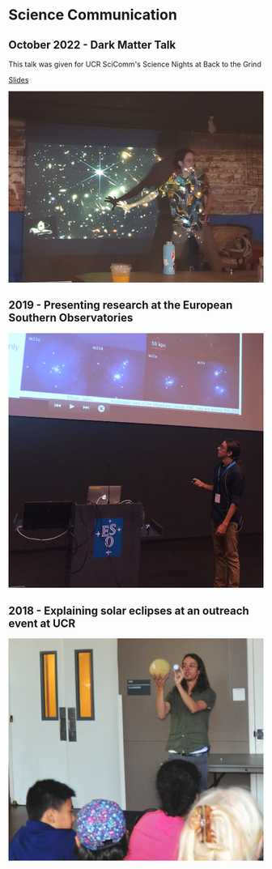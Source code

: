 # Science Communication

## October 2022 - Dark Matter Talk

This talk was given for UCR SciComm's Science Nights at Back to the Grind

[Slides](https://docs.google.com/presentation/d/1lBt0Ynr1wcBxLgppklM1mSHbCBBrn0dSy94_nAL2fqA/edit?usp=sharing)

![](/assets/images/spacetalk.jpeg)

## 2019 - Presenting research at the European Southern Observatories

![](/assets/images/presentation_cropped.jpg)

## 2018 - Explaining solar eclipses at an outreach event at UCR

![](/assets/images/outreach.jpg)